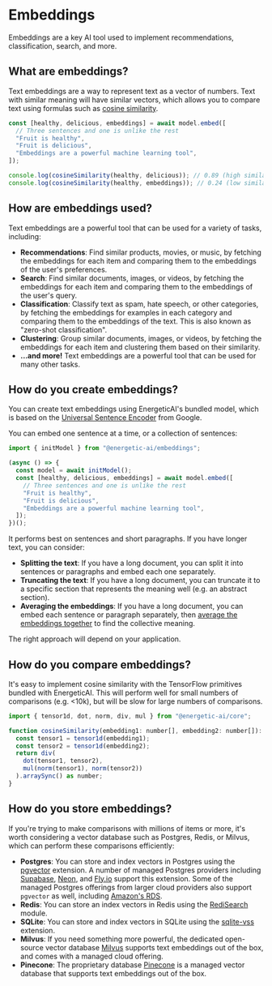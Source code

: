 # Embeddings

Embeddings are a key AI tool used to implement recommendations, classification, search, and more.

## What are embeddings?

Text embeddings are a way to represent text as a vector of numbers. Text with similar meaning will have similar vectors, which allows you to compare text using formulas such as [cosine similarity](https://en.wikipedia.org/wiki/Cosine_similarity).

```js
const [healthy, delicious, embeddings] = await model.embed([
  // Three sentences and one is unlike the rest
  "Fruit is healthy",
  "Fruit is delicious",
  "Embeddings are a powerful machine learning tool",
]);

console.log(cosineSimilarity(healthy, delicious)); // 0.89 (high similarity)
console.log(cosineSimilarity(healthy, embeddings)); // 0.24 (low similarity)
```

## How are embeddings used?

Text embeddings are a powerful tool that can be used for a variety of tasks, including:

- **Recommendations**: Find similar products, movies, or music, by fetching the embeddings for each item and comparing them to the embeddings of the user's preferences.
- **Search**: Find similar documents, images, or videos, by fetching the embeddings for each item and comparing them to the embeddings of the user's query.
- **Classification**: Classify text as spam, hate speech, or other categories, by fetching the embeddings for examples in each category and comparing them to the embeddings of the text. This is also known as "zero-shot classification".
- **Clustering**: Group similar documents, images, or videos, by fetching the embeddings for each item and clustering them based on their similarity.
- **...and more!** Text embeddings are a powerful tool that can be used for many other tasks.

## How do you create embeddings?

You can create text embeddings using EnergeticAI's bundled model, which is based on the [Universal Sentence Encoder](https://arxiv.org/abs/1803.11175) from Google.

You can embed one sentence at a time, or a collection of sentences:

```js
import { initModel } from "@energetic-ai/embeddings";

(async () => {
  const model = await initModel();
  const [healthy, delicious, embeddings] = await model.embed([
    // Three sentences and one is unlike the rest
    "Fruit is healthy",
    "Fruit is delicious",
    "Embeddings are a powerful machine learning tool",
  ]);
})();
```

It performs best on sentences and short paragraphs. If you have longer text, you can consider:

- **Splitting the text**: If you have a long document, you can split it into sentences or paragraphs and embed each one separately.
- **Truncating the text**: If you have a long document, you can truncate it to a specific section that represents the meaning well (e.g. an abstract section).
- **Averaging the embeddings**: If you have a long document, you can embed each sentence or paragraph separately, then [average the embeddings together](https://www.reddit.com/r/LanguageTechnology/comments/st1si5/averaging_sentence_embeddings_to_create/) to find the collective meaning.

The right approach will depend on your application.

## How do you compare embeddings?

It's easy to implement cosine similarity with the TensorFlow primitives bundled with EnergeticAI. This will perform well for small numbers of comparisons (e.g. <10k), but will be slow for large numbers of comparisons.

```js
import { tensor1d, dot, norm, div, mul } from "@energetic-ai/core";

function cosineSimilarity(embedding1: number[], embedding2: number[]): number {
  const tensor1 = tensor1d(embedding1);
  const tensor2 = tensor1d(embedding2);
  return div(
    dot(tensor1, tensor2),
    mul(norm(tensor1), norm(tensor2))
  ).arraySync() as number;
}
```

## How do you store embeddings?

If you're trying to make comparisons with millions of items or more, it's worth considering a vector database such as Postgres, Redis, or Milvus, which can perform these comparisons efficiently:

- **Postgres**: You can store and index vectors in Postgres using the [pgvector](https://github.com/pgvector/pgvector) extension. A number of managed Postgres providers including [Supabase](https://supabase.com/), [Neon](https://neon.tech/), and [Fly.io](https://fly.io/docs/postgres/) support this extension. Some of the managed Postgres offerings from larger cloud providers also support `pgvector` as well, including [Amazon's RDS](https://aws.amazon.com/about-aws/whats-new/2023/05/amazon-rds-postgresql-pgvector-ml-model-integration/).
- **Redis**: You can store an index vectors in Redis using the [RediSearch](https://redis.io/docs/stack/search/reference/vectors/) module.
- **SQLite**: You can store and index vectors in SQLite using the [sqlite-vss](https://github.com/asg017/sqlite-vss) extension.
- **Milvus**: If you need something more powerful, the dedicated open-source vector database [Milvus](https://milvus.io/) supports text embeddings out of the box, and comes with a managed cloud offering.
- **Pinecone**: The proprietary database [Pinecone](https://www.pinecone.io/) is a managed vector database that supports text embeddings out of the box.
